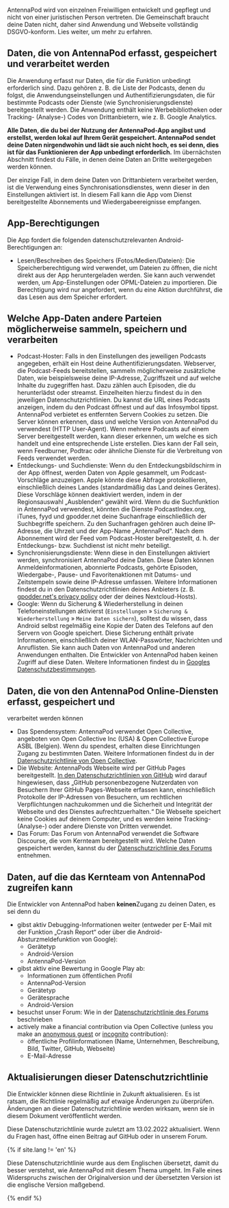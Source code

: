 AntennaPod wird von einzelnen Freiwilligen entwickelt und gepflegt und nicht von
einer juristischen Person vertreten. Die Gemeinschaft braucht deine Daten nicht,
daher sind Anwendung und Webseite vollständig DSGVO-konform. Lies weiter, um
mehr zu erfahren.

## Daten, die von AntennaPod erfasst, gespeichert und verarbeitet werden

Die Anwendung erfasst nur Daten, die für die Funktion unbedingt erforderlich
sind. Dazu gehören z. B. die Liste der Podcasts, denen du folgst, die
Anwendungseinstellungen und Authentifizierungsdaten, die für bestimmte Podcasts
oder Dienste (wie Synchronisierungsdienste) bereitgestellt werden. Die Anwendung
enthält keine Werbebibliotheken oder Tracking- (Analyse-) Codes von
Drittanbietern, wie z. B. Google Analytics.

**Alle Daten, die du bei der Nutzung der AntennaPod-App angibst und erstellst,
werden lokal auf Ihrem Gerät gespeichert. AntennaPod sendet deine Daten
nirgendwohin und lädt sie auch nicht hoch, es sei denn, dies ist für das
Funktionieren der App unbedingt erforderlich.** Im übernächsten Abschnitt
findest du Fälle, in denen deine Daten an Dritte weitergegeben werden können.

Der einzige Fall, in dem deine Daten von Drittanbietern verarbeitet werden, ist
die Verwendung eines Synchronisationsdienstes, wenn dieser in den Einstellungen
aktiviert ist. In diesem Fall kann die App vom Dienst bereitgestellte
Abonnements und Wiedergabeereignisse empfangen.

## App-Berechtigungen

Die App fordert die folgenden datenschutzrelevanten Android-Berechtigungen an:

- Lesen/Beschreiben des Speichers (Fotos/Medien/Dateien): Die
Speicherberechtigung wird verwendet, um Dateien zu öffnen, die nicht direkt
aus der App heruntergeladen werden. Sie kann auch verwendet werden, um
App-Einstellungen oder OPML-Dateien zu importieren. Die Berechtigung wird nur
angefordert, wenn du eine Aktion durchführst, die das Lesen aus dem Speicher
erfordert.

## Welche App-Daten andere Parteien möglicherweise sammeln, speichern und verarbeiten

- Podcast-Hoster: Falls in den Einstellungen des jeweiligen Podcasts angegeben,
erhält ein Host deine Authentifizierungsdaten. Webserver, die Podcast-Feeds
bereitstellen, sammeln möglicherweise zusätzliche Daten, wie beispielsweise
deine IP-Adresse, Zugriffszeit und auf welche Inhalte du zugegriffen hast. Dazu
zählen auch Episoden, die du herunterlädst oder streamst. Einzelheiten hierzu
findest du in den jeweiligen Datenschutzrichtlinien. Du kannst die URL eines
Podcasts anzeigen, indem du den Podcast öffnest und auf das Infosymbol tippst.
AntennaPod verbietet es entfernten Servern Cookies zu setzen. Die Server können
erkennen, dass und welche Version von AntennaPod du verwendest (HTTP
User-Agent). Wenn mehrere Podcasts auf einem Server bereitgestellt werden, kann
dieser erkennen, um welche es sich handelt und eine entsprechende Liste
erstellen. Dies kann der Fall sein, wenn Feedburner, Podtrac oder ähnliche
Dienste für die Verbreitung von Feeds verwendet werden.
- Entdeckungs- und Suchdienste: Wenn du den Entdeckungsbildschirm in der App
öffnest, werden Daten von Apple gesammelt, um Podcast-Vorschläge anzuzeigen.
Apple könnte diese Abfrage protokollieren, einschließlich deines Landes
(standardmäßig das Land deines Gerätes). Diese Vorschläge können deaktiviert
werden, indem in der Regionsauswahl „Ausblenden“ gewählt wird. Wenn du die
Suchfunktion in AntennaPod verwendest, könnten die Dienste PodcastIndex.org,
iTunes, fyyd und gpodder.net deine Suchanfrage einschließlich der Suchbegriffe
speichern. Zu den Suchanfragen gehören auch deine IP-Adresse, die Uhrzeit und
der App-Name „AntennaPod“. Nach dem Abonnement wird der Feed vom Podcast-Hoster
bereitgestellt, d. h. der Entdeckungs- bzw. Suchdienst ist nicht mehr beteiligt.
- Synchronisierungsdienste: Wenn diese in den Einstellungen aktiviert werden,
synchronisiert AntennaPod deine Daten. Diese Daten können
Anmeldeinformationen, abonnierte Podcasts, gehörte Episoden, Wiedergabe-, Pause-
und Favoritenaktionen mit Datums- und Zeitstempeln sowie deine IP-Adresse
umfassen. Weitere Informationen findest du in den Datenschutzrichtlinien deines
Anbieters (z. B. [gpodder.net's privacy policy](https://gpodder.net/privacy)
oder der deines Nextcloud-Hosts).
- Google: Wenn du Sicherung & Wiederherstellung in deinen Telefoneinstellungen
aktivierst (`Einstellungen` » `Sicherung & Wiederherstellung` »
`Meine Daten sichern`), solltest du wissen, dass Android selbst regelmäßig eine
Kopie der Daten des Telefons auf den Servern von Google speichert. Diese
Sicherung enthält private Informationen, einschließlich deiner WLAN-Passwörter,
Nachrichten und Anruflisten. Sie kann auch Daten von AntennaPod und anderen
Anwendungen enthalten. Die Entwickler von AntennaPod haben keinen Zugriff auf
diese Daten. Weitere Informationen findest du in [Googles
Datenschutzbestimmungen](https://policies.google.com).

## Daten, die von den AntennaPod Online-Diensten erfasst, gespeichert und
verarbeitet werden können

- Das Spendensystem: AntennaPod verwendet Open Collective, angeboten von Open
Collective Inc (USA) & Open Collective Europe ASBL (Belgien). Wenn du
spendest, erhalten diese Einrichtungen Zugang zu bestimmten Daten. Weitere
Informationen findest du in der [Datenschutzrichtlinie von Open
Collective](https://opencollective.com/privacypolicy).
- Die Website: AntennaPods Webseite wird per GitHub Pages bereitgestellt. [In den
Datenschutzrichtlinien von
GitHub](https://docs.github.com/en/github/site-policy/github-privacy-statement#github-pages)
wird darauf hingewiesen, dass „GitHub personenbezogene Nutzerdaten von Besuchern
Ihrer GitHub Pages-Webseite erfassen kann, einschließlich Protokolle der
IP-Adressen von Besuchern, um rechtlichen Verpflichtungen nachzukommen und die
Sicherheit und Integrität der Webseite und des Dienstes aufrechtzuerhalten.“ Die
Webseite speichert keine Cookies auf deinem Computer, und es werden keine
Tracking- (Analyse-) oder andere Dienste von Dritten verwendet.
- Das Forum: Das Forum von AntennaPod verwendet die Software Discourse, die vom
Kernteam bereitgestellt wird. Welche Daten gespeichert werden, kannst du der
[Datenschutzrichtlinie des Forums](https://forum.antennapod.org/privacy)
entnehmen.

## Daten, auf die das Kernteam von AntennaPod zugreifen kann

Die Entwickler von AntennaPod haben **keinen**Zugang zu deinen Daten, es sei denn
du

- gibst aktiv Debugging-Informationen weiter (entweder per E-Mail mit der
Funktion „Crash Report“ oder über die Android-Absturzmeldefunktion von Google):
   - Gerätetyp
   - Android-Version
   - AntennaPod-Version
- gibst aktiv eine Bewertung in Google Play ab:
   - Informationen zum öffentlichen Profil
   - AntennaPod-Version
   - Gerätetyp
   - Gerätesprache
   - Android-Version
- besuchst unser Forum: Wie in der [Datenschutzrichtlinie des
Forums](https://forum.antennapod.org/privacy) beschrieben
- actively make a financial contribution via Open Collective (unless you make an
[anonymous
guest](https://docs.opencollective.com/help/financial-contributors/payments#contributing-as-a-guest)
or
[incognito](https://docs.opencollective.com/help/financial-contributors/payments#select-a-contributor)
contribution):
   - öffentliche Profilinformationen (Name, Unternehmen, Beschreibung, Bild,
Twitter, GitHub, Webseite)
   - E-Mail-Adresse

## Aktualisierungen dieser Datenschutzrichtlinie

Die Entwickler können diese Richtlinie in Zukunft aktualisieren. Es ist ratsam,
die Richtlinie regelmäßig auf etwaige Änderungen zu überprüfen. Änderungen an
dieser Datenschutzrichtlinie werden wirksam, wenn sie in diesem Dokument
veröffentlicht werden.

Diese Datenschutzrichtlinie wurde zuletzt am 13.02.2022 aktualisiert. Wenn du
Fragen hast, öffne einen Beitrag auf GitHub oder in unserem Forum.

{% if site.lang != 'en' %}

Diese Datenschutzrichtlinie wurde aus dem Englischen übersetzt, damit du besser
verstehst, wie AntennaPod mit diesem Thema umgeht. Im Falle eines Widerspruchs
zwischen der Originalversion und der übersetzten Version ist die englische
Version maßgebend.

{% endif %}
